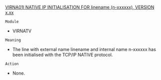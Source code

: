 [VIRNA01I NATIVE IP INITIALISATION FOR linename (n-xxxxxx), VERSION x.xx](https://virtel.readthedocs.io/en/latest/manuals/virtel/Virtel459MG/messages.html?highlight=VIRNA01I#VIRNA01I)

`Module`
- VIRNATV

`Meaning`
- The line with external name linename and internal name n-xxxxxx has been initialised with the TCP/IP NATIVE protocol.

`Action`
- None.
